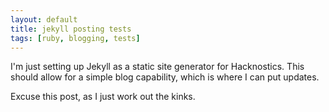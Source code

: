 ```yaml
---
layout: default
title: jekyll posting tests
tags: [ruby, blogging, tests]
---
```


I'm just setting up Jekyll as a static site generator for Hacknostics. This should allow for a simple blog capability, which is where I can put updates.

Excuse this post, as I just work out the kinks.